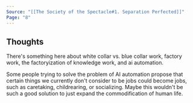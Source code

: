 ```yaml
---
Source: "[[The Society of the Spectacle#1. Separation Perfected]]"
Page: "8"
---
```

## Thoughts
There's something here about white collar vs. blue collar work, factory work, the factoryization of knowledge work, and ai automation. 

Some people trying to solve the problem of AI automation propose that certain things we currently don't consider to be jobs could become jobs, such as caretaking, childrearing, or socializing. Maybe this wouldn't be such a good solution to just expand the commodification of human life. 